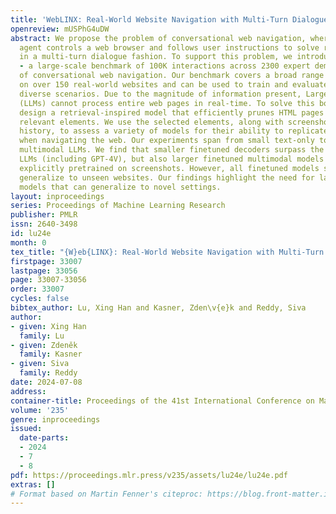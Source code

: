 ```yaml
---
title: 'WebLINX: Real-World Website Navigation with Multi-Turn Dialogue'
openreview: mUSPhG4uDW
abstract: We propose the problem of conversational web navigation, where a digital
  agent controls a web browser and follows user instructions to solve real-world tasks
  in a multi-turn dialogue fashion. To support this problem, we introduce WEBLINX
  - a large-scale benchmark of 100K interactions across 2300 expert demonstrations
  of conversational web navigation. Our benchmark covers a broad range of patterns
  on over 150 real-world websites and can be used to train and evaluate agents in
  diverse scenarios. Due to the magnitude of information present, Large Language Models
  (LLMs) cannot process entire web pages in real-time. To solve this bottleneck, we
  design a retrieval-inspired model that efficiently prunes HTML pages by ranking
  relevant elements. We use the selected elements, along with screenshots and action
  history, to assess a variety of models for their ability to replicate human behavior
  when navigating the web. Our experiments span from small text-only to proprietary
  multimodal LLMs. We find that smaller finetuned decoders surpass the best zero-shot
  LLMs (including GPT-4V), but also larger finetuned multimodal models which were
  explicitly pretrained on screenshots. However, all finetuned models struggle to
  generalize to unseen websites. Our findings highlight the need for large multimodal
  models that can generalize to novel settings.
layout: inproceedings
series: Proceedings of Machine Learning Research
publisher: PMLR
issn: 2640-3498
id: lu24e
month: 0
tex_title: "{W}eb{LINX}: Real-World Website Navigation with Multi-Turn Dialogue"
firstpage: 33007
lastpage: 33056
page: 33007-33056
order: 33007
cycles: false
bibtex_author: Lu, Xing Han and Kasner, Zden\v{e}k and Reddy, Siva
author:
- given: Xing Han
  family: Lu
- given: Zdeněk
  family: Kasner
- given: Siva
  family: Reddy
date: 2024-07-08
address:
container-title: Proceedings of the 41st International Conference on Machine Learning
volume: '235'
genre: inproceedings
issued:
  date-parts:
  - 2024
  - 7
  - 8
pdf: https://proceedings.mlr.press/v235/assets/lu24e/lu24e.pdf
extras: []
# Format based on Martin Fenner's citeproc: https://blog.front-matter.io/posts/citeproc-yaml-for-bibliographies/
---
```

